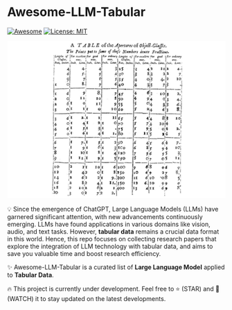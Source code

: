 # Awesome-LLM-Tabular
[![Awesome](https://awesome.re/badge.svg)](https://github.com/johnnyhwu/Awesome-LLM-Tabular)
[![License: MIT](https://img.shields.io/badge/License-MIT-green.svg)](https://opensource.org/licenses/MIT)

![](/resource/other/banner.png)

:bulb: Since the emergence of ChatGPT, Large Language Models (LLMs) have garnered significant attention, with new advancements continuously emerging. LLMs have found applications in various domains like vision, audio, and text tasks. However, **tabular data** remains a crucial data format in this world. Hence, this repo focuses on collecting research papers that explore the integration of LLM technology with tabular data, and aims to save you valuable time and boost research efficiency.

:sparkles: Awesome-LLM-Tabular is a curated list of **Large Language Model** applied to **Tabular Data**.

:fire: This project is currently under development. Feel free to :star: (STAR) and :telescope: (WATCH) it to stay updated on the latest developments.
